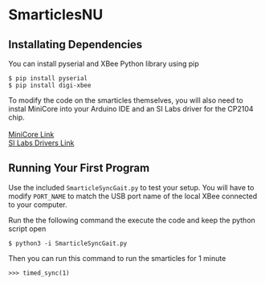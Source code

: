 # SmarticlesNU

Installating Dependencies
------------

You can install pyserial and XBee Python library using pip

    $ pip install pyserial
    $ pip install digi-xbee
    
To modify the code on the smarticles themselves, you will also need to instal MiniCore into your Arduino IDE and an SI Labs driver for the CP2104 chip.  
  <br> 
    [MiniCore Link](https://github.com/MCUdude/MiniCore)  
    [SI Labs Drivers Link](https://www.silabs.com/products/interface/usb-bridges/classic-usb-bridges/device.cp2104?q=cp2104;page=1;x6=searchHeader;q6=Software)
    
    
Running Your First Program
-----------
Use the included `SmarticleSyncGait.py` to test your setup. You will have to modify `PORT_NAME` to match the USB port name of the local XBee connected to your computer.  

Run the the following command the execute the code and keep the python script open  
    
    $ python3 -i SmarticleSyncGait.py
    
Then you can run this command to run the smarticles for 1 minute  

    >>> timed_sync(1)
